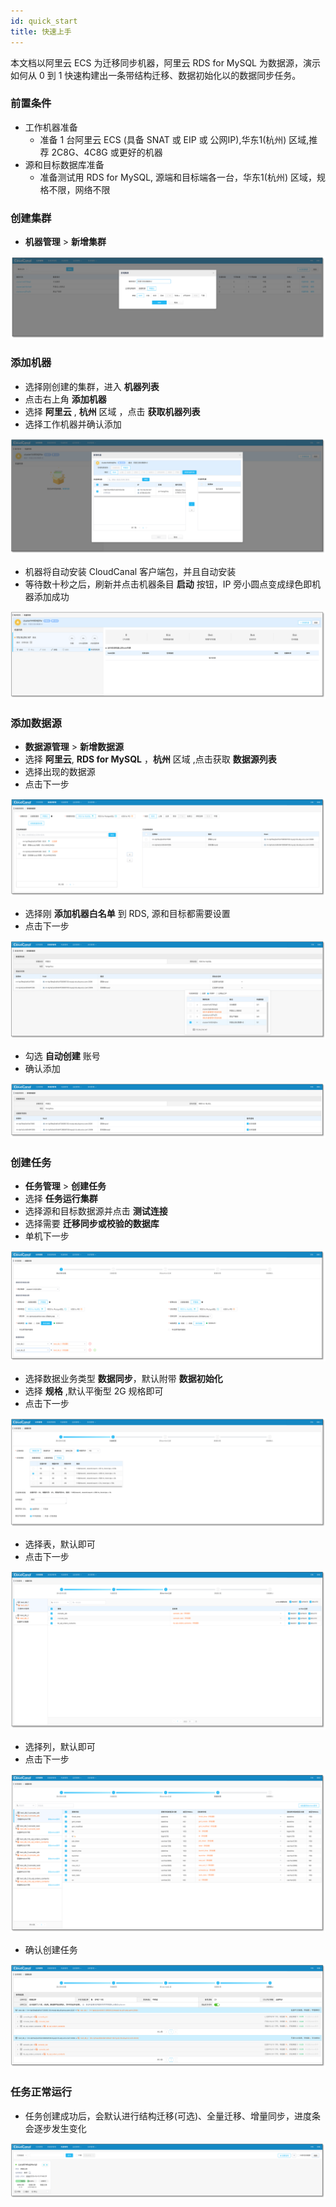 ```yaml
---
id: quick_start
title: 快速上手
---
```


本文档以阿里云 ECS 为迁移同步机器，阿里云 RDS for MySQL 为数据源，演示如何从 0 到 1 快速构建出一条带结构迁移、数据初始化以的数据同步任务。

### 前置条件

- 工作机器准备
  - 准备 1 台阿里云 ECS (具备 SNAT 或 EIP 或 公网IP),华东1(杭州) 区域,推荐 2C8G、4C8G 或更好的机器
- 源和目标数据库准备
  - 准备测试用 RDS for MySQL, 源端和目标端各一台，华东1(杭州) 区域，规格不限，网络不限

### 创建集群

- **机器管理** > **新增集群**

![](assets/quick_start/add_cluster.png)

### 添加机器

- 选择刚创建的集群，进入 **机器列表**
- 点击右上角 **添加机器**
- 选择 **阿里云** , **杭州** 区域 ，点击 **获取机器列表**
- 选择工作机器并确认添加

![](assets/quick_start/add_mac.png)

- 机器将自动安装 CloudCanal 客户端包，并且自动安装
- 等待数十秒之后，刷新并点击机器条目 **启动** 按钮，IP 旁小圆点变成绿色即机器添加成功

![](assets/quick_start/start_mac_1.png)

### 添加数据源

- **数据源管理** > **新增数据源**
- 选择 **阿里云**, **RDS for MySQL** ，**杭州** 区域 ,点击获取 **数据源列表** 
- 选择出现的数据源
- 点击下一步

![](assets/quick_start/add_ds.png)

- 选择刚 **添加机器白名单** 到 RDS, 源和目标都需要设置
- 点击下一步

![](assets/quick_start/add_ds_white_list.png)

- 勾选 **自动创建** 账号
- 确认添加

![](assets/quick_start/add_ds_account.png)

### 创建任务

- **任务管理** > **创建任务**
- 选择 **任务运行集群** 
- 选择源和目标数据源并点击 **测试连接**
- 选择需要 **迁移同步或校验的数据库**
- 单机下一步

![](assets/quick_start/create_job_test_conn.png) 

- 选择数据业务类型 **数据同步**，默认附带 **数据初始化**
- 选择 **规格** ,默认平衡型 2G 规格即可
- 点击下一步

![](assets/quick_start/create_job_spec.png)

- 选择表，默认即可
- 点击下一步

![](assets/quick_start/create_job_table.png)

- 选择列，默认即可
- 点击下一步

![](assets/quick_start/create_job_column.png)

- 确认创建任务

![](assets/quick_start/create_job_summary.png)

### 任务正常运行

- 任务创建成功后，会默认进行结构迁移(可选)、全量迁移、增量同步，进度条会逐步发生变化

![](assets/quick_start/create_job_running.png)